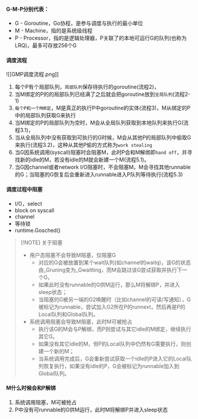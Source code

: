 #### G-M-P分别代表：

- G - Goroutine，Go协程，是参与调度与执行的最小单位
- M - Machine，指的是系统级线程
- P - Processor，指的是逻辑处理器，P关联了的本地可运行G的队列(也称为LRQ)，最多可存放256个G

#### 调度流程

![[GMP调度流程.png]]

1. 每个P有个局部队列，`局部队列`保存待执行的goroutine(流程2)，
2. 当M绑定的P的的局部队列已经满了之后就会把goroutine放到`全局队列`(流程2-1)
3. `每个P和一个M绑定`，M是真正的执行P中goroutine的实体(流程3)，M从绑定的P中的局部队列获取G来执行
4. 当M绑定的P的局部队列为空时，M会从全局队列获取到本地队列来执行G(流程3.1)，
5. 当从全局队列中没有获取到可执行的G时候，M会从其他P的局部队列中偷取G来执行(流程3.2)，这种从其他P偷的方式称为`work stealing`
6. 当G因系统调用(syscall)阻塞时会阻塞M，此时P会和M解绑即`hand off`，并寻找新的idle的M，若没有idle的M就会新建一个M(流程5.1)。
7. 当G因channel或者network I/O阻塞时，不会阻塞M，M会寻找其他runnable的G；当阻塞的G恢复后会重新进入runnable进入P队列等待执行(流程5.3)

#### 调度过程中阻塞

- I/O，select
- block on syscall
- channel
- 等待锁
- runtime.Gosched()


> [!NOTE] 关于阻塞
> - 用户态阻塞不会导致M阻塞，仅阻塞G
> 	- 对应的G会被放置到某个wait队列(如channel的waitq)，该G的状态由_Gruning变为_Gwaitting，而M会跳过该G尝试获取并执行下一个G，
> 	- 如果此时没有runnable的G供M运行，那么M将解绑P，并进入sleep状态；
> 	- 当阻塞的G被另一端的G2唤醒时（比如channel的可读/写通知），G被标记为runnable，尝试加入G2所在P的runnext，然后再是P的Local队列和Global队列。
> - 系统调用阻塞会导致M阻塞，此时M可被抢占
> 	- 执行该G的M会与P解绑，而P则尝试与其它idle的M绑定，继续执行其它G。
> 	- 如果没有其它idle的M，但P的Local队列中仍然有G需要执行，则创建一个新的M；
> 	- 当系统调用完成后，G会重新尝试获取一个idle的P进入它的Local队列恢复执行，如果没有idle的P，G会被标记为runnable加入到Global队列。

#### M什么时候会和P解绑
1. 系统调用阻塞，M可被抢占
2. P中没有可runnable的G供M运行，此时M将解绑P并进入sleep状态